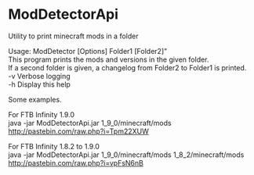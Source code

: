 # ModDetectorApi
Utility to print minecraft mods in a folder

Usage: ModDetector [Options] Folder1 [Folder2]"  
This program prints the mods and versions in the given folder.  
If a second folder is given, a changelog from Folder2 to Folder1 is printed.  
  -v      Verbose logging  
  -h      Display this help  

Some examples.

For FTB Infinity 1.9.0  
java -jar ModDetectorApi.jar 1_9_0/minecraft/mods  
http://pastebin.com/raw.php?i=Tpm22XUW

For FTB Infinity 1.8.2 to 1.9.0  
java -jar ModDetectorApi.jar 1_9_0/minecraft/mods 1_8_2/minecraft/mods  
http://pastebin.com/raw.php?i=vpFsN6nB
